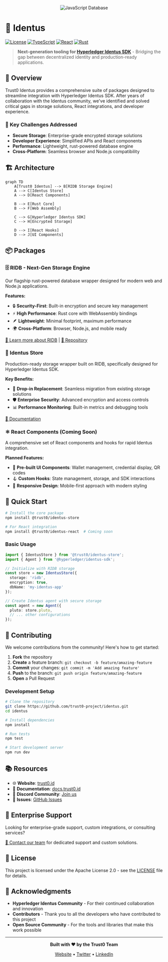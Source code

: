 <p align="center">
  <img src="https://cdn.jsdelivr.net/gh/trust0-project/ridb@latest/docs/logo.svg" alt="JavaScript Database" />
  <br />
</p>

# 🚀 Identus

[![License](https://img.shields.io/badge/license-Apache%202.0-blue.svg)](LICENSE)
[![TypeScript](https://img.shields.io/badge/TypeScript-007ACC?logo=typescript&logoColor=white)](https://www.typescriptlang.org/)
[![React](https://img.shields.io/badge/React-20232A?logo=react&logoColor=61DAFB)](https://reactjs.org/)
[![Rust](https://img.shields.io/badge/Rust-000000?logo=rust&logoColor=white)](https://www.rust-lang.org/)

> **Next-generation tooling for [Hyperledger Identus SDK](https://github.com/hyperledger-identus/sdk-ts)** - Bridging the gap between decentralized identity and production-ready applications.

## 🌟 Overview

Trust0 Identus provides a comprehensive suite of packages designed to streamline integration with Hyperledger Identus SDK. After years of collaboration with the Identus community, we've identified and solved critical gaps in storage solutions, React integrations, and developer experience.

### 🎯 Key Challenges Addressed

- **Secure Storage**: Enterprise-grade encrypted storage solutions
- **Developer Experience**: Simplified APIs and React components
- **Performance**: Lightweight, rust-powered database engine
- **Cross-Platform**: Seamless browser and Node.js compatibility

## 🏗️ Architecture

```mermaid
graph TD
    A[Trust0 Identus] --> B[RIDB Storage Engine]
    A --> C[Identus Store]
    A --> D[React Components]
    
    B --> E[Rust Core]
    B --> F[Web Assembly]
    
    C --> G[Hyperledger Identus SDK]
    C --> H[Encrypted Storage]
    
    D --> I[React Hooks]
    D --> J[UI Components]
```

## 📦 Packages

### 🗄️ RIDB - Next-Gen Storage Engine
Our flagship rust-powered database wrapper designed for modern web and Node.js applications.

**Features:**
- 🔒 **Security-First**: Built-in encryption and secure key management
- ⚡ **High Performance**: Rust core with WebAssembly bindings
- 🪶 **Lightweight**: Minimal footprint, maximum performance
- 🌍 **Cross-Platform**: Browser, Node.js, and mobile ready

[📖 Learn more about RIDB](https://trust0.id/ridb) | [🔗 Repository](https://github.com/trust0-project/RIDB)

### 🏪 Identus Store
Production-ready storage wrapper built on RIDB, specifically designed for Hyperledger Identus SDK.

**Key Benefits:**
- 🔄 **Drop-in Replacement**: Seamless migration from existing storage solutions
- 🛡️ **Enterprise Security**: Advanced encryption and access controls
- 📊 **Performance Monitoring**: Built-in metrics and debugging tools

[📖 Documentation](./packages/identus-store/README.md)

### ⚛️ React Components (Coming Soon)
A comprehensive set of React components and hooks for rapid Identus integration.

**Planned Features:**
- 🎨 **Pre-built UI Components**: Wallet management, credential display, QR codes
- 🪝 **Custom Hooks**: State management, storage, and SDK interactions
- 📱 **Responsive Design**: Mobile-first approach with modern styling

## 🚀 Quick Start

```bash
# Install the core package
npm install @trust0/identus-store

# For React integration
npm install @trust0/identus-react  # Coming soon
```

### Basic Usage

```typescript
import { IdentusStore } from '@trust0/identus-store';
import { Agent } from '@hyperledger/identus-sdk';

// Initialize with RIDB storage
const store = new IdentusStore({
  storage: 'ridb',
  encryption: true,
  dbName: 'my-identus-app'
});

// Create Identus agent with secure storage
const agent = new Agent({
  pluto: store.pluto,
  // ... other configurations
});
```

## 🤝 Contributing

We welcome contributions from the community! Here's how to get started:

1. **Fork** the repository
2. **Create** a feature branch: `git checkout -b feature/amazing-feature`
3. **Commit** your changes: `git commit -m 'Add amazing feature'`
4. **Push** to the branch: `git push origin feature/amazing-feature`
5. **Open** a Pull Request

### Development Setup

```bash
# Clone the repository
git clone https://github.com/trust0-project/identus.git
cd identus

# Install dependencies
npm install

# Run tests
npm test

# Start development server
npm run dev
```

## 📚 Resources

- 🌐 **Website**: [trust0.id](https://trust0.id)
- 📖 **Documentation**: [docs.trust0.id](https://docs.trust0.id)
- 💬 **Discord Community**: [Join us](https://discord.gg/trust0)
- 🐛 **Issues**: [GitHub Issues](https://github.com/trust0-project/identus/issues)

## 🏢 Enterprise Support

Looking for enterprise-grade support, custom integrations, or consulting services?

[📧 Contact our team](mailto:enterprise@trust0.id) for dedicated support and custom solutions.

## 📄 License

This project is licensed under the Apache License 2.0 - see the [LICENSE](LICENSE) file for details.

## 🙏 Acknowledgments

- **Hyperledger Identus Community** - For their continued collaboration and innovation
- **Contributors** - Thank you to all the developers who have contributed to this project
- **Open Source Community** - For the tools and libraries that make this work possible

---

<div align="center">

**Built with ❤️ by the Trust0 Team**

[Website](https://trust0.id) • [Twitter](https://twitter.com/trust0_id) • [LinkedIn](https://linkedin.com/company/trust0)

</div>